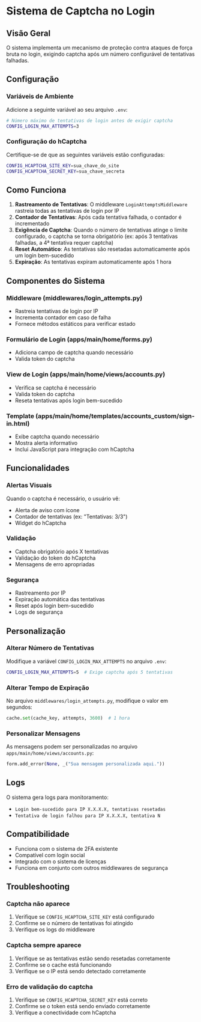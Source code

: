 # Sistema de Captcha no Login

## Visão Geral

O sistema implementa um mecanismo de proteção contra ataques de força bruta no login, exigindo captcha após um número configurável de tentativas falhadas.

## Configuração

### Variáveis de Ambiente

Adicione a seguinte variável ao seu arquivo `.env`:

```bash
# Número máximo de tentativas de login antes de exigir captcha
CONFIG_LOGIN_MAX_ATTEMPTS=3
```

### Configuração do hCaptcha

Certifique-se de que as seguintes variáveis estão configuradas:

```bash
CONFIG_HCAPTCHA_SITE_KEY=sua_chave_do_site
CONFIG_HCAPTCHA_SECRET_KEY=sua_chave_secreta
```

## Como Funciona

1. **Rastreamento de Tentativas**: O middleware `LoginAttemptsMiddleware` rastreia todas as tentativas de login por IP
2. **Contador de Tentativas**: Após cada tentativa falhada, o contador é incrementado
3. **Exigência de Captcha**: Quando o número de tentativas atinge o limite configurado, o captcha se torna obrigatório (ex: após 3 tentativas falhadas, a 4ª tentativa requer captcha)
4. **Reset Automático**: As tentativas são resetadas automaticamente após um login bem-sucedido
5. **Expiração**: As tentativas expiram automaticamente após 1 hora

## Componentes do Sistema

### Middleware (middlewares/login_attempts.py)

- Rastreia tentativas de login por IP
- Incrementa contador em caso de falha
- Fornece métodos estáticos para verificar estado

### Formulário de Login (apps/main/home/forms.py)

- Adiciona campo de captcha quando necessário
- Valida token do captcha

### View de Login (apps/main/home/views/accounts.py)

- Verifica se captcha é necessário
- Valida token do captcha
- Reseta tentativas após login bem-sucedido

### Template (apps/main/home/templates/accounts_custom/sign-in.html)

- Exibe captcha quando necessário
- Mostra alerta informativo
- Inclui JavaScript para integração com hCaptcha

## Funcionalidades

### Alertas Visuais

Quando o captcha é necessário, o usuário vê:
- Alerta de aviso com ícone
- Contador de tentativas (ex: "Tentativas: 3/3")
- Widget do hCaptcha

### Validação

- Captcha obrigatório após X tentativas
- Validação do token do hCaptcha
- Mensagens de erro apropriadas

### Segurança

- Rastreamento por IP
- Expiração automática das tentativas
- Reset após login bem-sucedido
- Logs de segurança

## Personalização

### Alterar Número de Tentativas

Modifique a variável `CONFIG_LOGIN_MAX_ATTEMPTS` no arquivo `.env`:

```bash
CONFIG_LOGIN_MAX_ATTEMPTS=5  # Exige captcha após 5 tentativas
```

### Alterar Tempo de Expiração

No arquivo `middlewares/login_attempts.py`, modifique o valor em segundos:

```python
cache.set(cache_key, attempts, 3600)  # 1 hora
```

### Personalizar Mensagens

As mensagens podem ser personalizadas no arquivo `apps/main/home/views/accounts.py`:

```python
form.add_error(None, _("Sua mensagem personalizada aqui."))
```

## Logs

O sistema gera logs para monitoramento:

- `Login bem-sucedido para IP X.X.X.X, tentativas resetadas`
- `Tentativa de login falhou para IP X.X.X.X, tentativa N`

## Compatibilidade

- Funciona com o sistema de 2FA existente
- Compatível com login social
- Integrado com o sistema de licenças
- Funciona em conjunto com outros middlewares de segurança

## Troubleshooting

### Captcha não aparece

1. Verifique se `CONFIG_HCAPTCHA_SITE_KEY` está configurado
2. Confirme se o número de tentativas foi atingido
3. Verifique os logs do middleware

### Captcha sempre aparece

1. Verifique se as tentativas estão sendo resetadas corretamente
2. Confirme se o cache está funcionando
3. Verifique se o IP está sendo detectado corretamente

### Erro de validação do captcha

1. Verifique se `CONFIG_HCAPTCHA_SECRET_KEY` está correto
2. Confirme se o token está sendo enviado corretamente
3. Verifique a conectividade com hCaptcha 